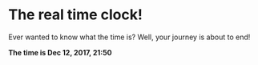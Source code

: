 # The real time clock!

Ever wanted to know what the time is? Well, your journey is about to end!

**The time is Dec 12, 2017, 21:50**